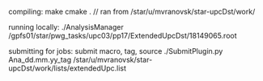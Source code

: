 
compiling:
make 
cmake . // ran from /star/u/mvranovsk/star-upcDst/work/

running locally:
./AnalysisManager /gpfs01/star/pwg_tasks/upc03/pp17/ExtendedUpcDst/18149065.root

submitting for jobs: submit macro, tag, source
./SubmitPlugin.py Ana_dd.mm.yy_tag /star/u/mvranovsk/star-upcDst/work/lists/extendedUpc.list